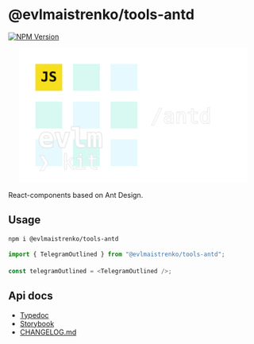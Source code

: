 # @evlmaistrenko/tools-antd

[![NPM Version](https://img.shields.io/npm/v/%40evlmaistrenko%2Ftools-antd)](https://www.npmjs.com/package/@evlmaistrenko/tools-antd)

<div align="center">
  <img src="./logo.svg" alt="Логотип" width="460" />
</div>

React-components based on Ant Design.

## Usage

```bash
npm i @evlmaistrenko/tools-antd
```

```javascript
import { TelegramOutlined } from "@evlmaistrenko/tools-antd";

const telegramOutlined = <TelegramOutlined />;
```

## Api docs

- [Typedoc](https://evlmaistrenko.github.io/js-tools/antd/typedoc/)
- [Storybook](https://evlmaistrenko.github.io/js-tools/antd/storybook/)
- [CHANGELOG.md](./CHANGELOG.md)
